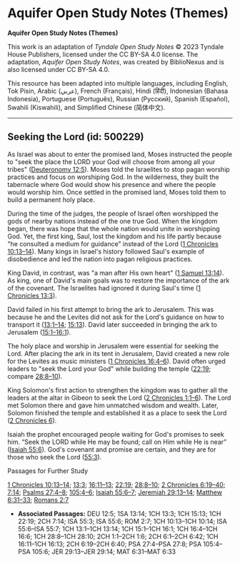 # Aquifer Open Study Notes (Themes)

**Aquifer Open Study Notes (Themes)**

This work is an adaptation of *Tyndale Open Study Notes* © 2023 Tyndale House Publishers, licensed under the CC BY\-SA 4\.0 license. The adaptation, *Aquifer Open Study Notes*, was created by BiblioNexus and is also licensed under CC BY\-SA 4\.0\.

This resource has been adapted into multiple languages, including English, Tok Pisin, Arabic (عربي), French (Français), Hindi (हिंदी), Indonesian (Bahasa Indonesia), Portuguese (Português), Russian (Русский), Spanish (Español), Swahili (Kiswahili), and Simplified Chinese (简体中文).



--------------------------------

## Seeking the Lord (id: 500229)

As Israel was about to enter the promised land, Moses instructed the people to "seek the place the LORD your God will choose from among all your tribes" ([Deuteronomy 12:5](https://ref.ly/Deut12:5)). Moses told the Israelites to stop pagan worship practices and focus on worshiping God. In the wilderness, they built the tabernacle where God would show his presence and where the people would worship him. Once settled in the promised land, Moses told them to build a permanent holy place.

During the time of the judges, the people of Israel often worshipped the gods of nearby nations instead of the one true God. When the kingdom began, there was hope that the whole nation would unite in worshipping God. Yet, the first king, Saul, lost the kingdom and his life partly because "he consulted a medium for guidance" instead of the Lord ([1 Chronicles 10:13–14](https://ref.ly/1Chr10:13-1Chr10:14)). Many kings in Israel's history followed Saul's example of disobedience and led the nation into pagan religious practices.

King David, in contrast, was "a man after His own heart" ([1 Samuel 13:14](https://ref.ly/1Sam13:14)). As king, one of David's main goals was to restore the importance of the ark of the covenant. The Israelites had ignored it during Saul's time ([1 Chronicles 13:3](https://ref.ly/1Chr13:3)). 

David failed in his first attempt to bring the ark to Jerusalem. This was because he and the Levites did not ask for the Lord's guidance on how to transport it ([13:1–14](https://ref.ly/1Chr13:1-1Chr13:14); [15:13](https://ref.ly/1Chr15:13)). David later succeeded in bringing the ark to Jerusalem ([15:1–16:1](https://ref.ly/1Chr15:1-1Chr16:1)).

The holy place and worship in Jerusalem were essential for seeking the Lord. After placing the ark in its tent in Jerusalem, David created a new role for the Levites as music ministers ([1 Chronicles 16:4–6](https://ref.ly/1Chr16:4-1Chr16:6)). David often urged leaders to "seek the Lord your God" while building the temple ([22:19](https://ref.ly/1Chr22:19); compare [28:8–10](https://ref.ly/1Chr28:8-1Chr28:10)). 

King Solomon's first action to strengthen the kingdom was to gather all the leaders at the altar in Gibeon to seek the Lord ([2 Chronicles 1:1–6](https://ref.ly/2Chr1:1-2Chr1:6)). The Lord met Solomon there and gave him unmatched wisdom and wealth. Later, Solomon finished the temple and established it as a place to seek the Lord ([2 Chronicles 6](https://ref.ly/2Chr6:1-2Chr6:42)).

Isaiah the prophet encouraged people waiting for God's promises to seek him. “Seek the LORD while He may be found; call on Him while He is near” ([Isaiah 55:6](https://ref.ly/Isa55:6)). God's covenant and promise are certain, and they are for those who seek the Lord ([55:3](https://ref.ly/Isa55:3)).

Passages for Further Study

[1 Chronicles 10:13–14](https://ref.ly/1Chr10:13-1Chr10:14); [13:3](https://ref.ly/1Chr13:3); [16:11–13](https://ref.ly/1Chr16:11-1Chr16:13); [22:19](https://ref.ly/1Chr22:19); [28:8–10](https://ref.ly/1Chr28:8-1Chr28:10); [2 Chronicles 6:19–40](https://ref.ly/2Chr6:19-2Chr6:40); [7:14](https://ref.ly/2Chr7:14); [Psalms 27:4–8](https://ref.ly/Ps27:4-Ps27:8); [105:4–6](https://ref.ly/Ps105:4-Ps105:6); [Isaiah 55:6–7](https://ref.ly/Isa55:6-Isa55:7); [Jeremiah 29:13–14](https://ref.ly/Jer29:13-Jer29:14); [Matthew 6:31–33](https://ref.ly/Matt6:31-Matt6:33); [Romans 2:7](https://ref.ly/Rom2:7)

* **Associated Passages:** DEU 12:5; 1SA 13:14; 1CH 13:3; 1CH 15:13; 1CH 22:19; 2CH 7:14; ISA 55:3; ISA 55:6; ROM 2:7; 1CH 10:13–1CH 10:14; ISA 55:6–ISA 55:7; 1CH 13:1–1CH 13:14; 1CH 15:1–1CH 16:1; 1CH 16:4–1CH 16:6; 1CH 28:8–1CH 28:10; 2CH 1:1–2CH 1:6; 2CH 6:1–2CH 6:42; 1CH 16:11–1CH 16:13; 2CH 6:19–2CH 6:40; PSA 27:4–PSA 27:8; PSA 105:4–PSA 105:6; JER 29:13–JER 29:14; MAT 6:31–MAT 6:33

